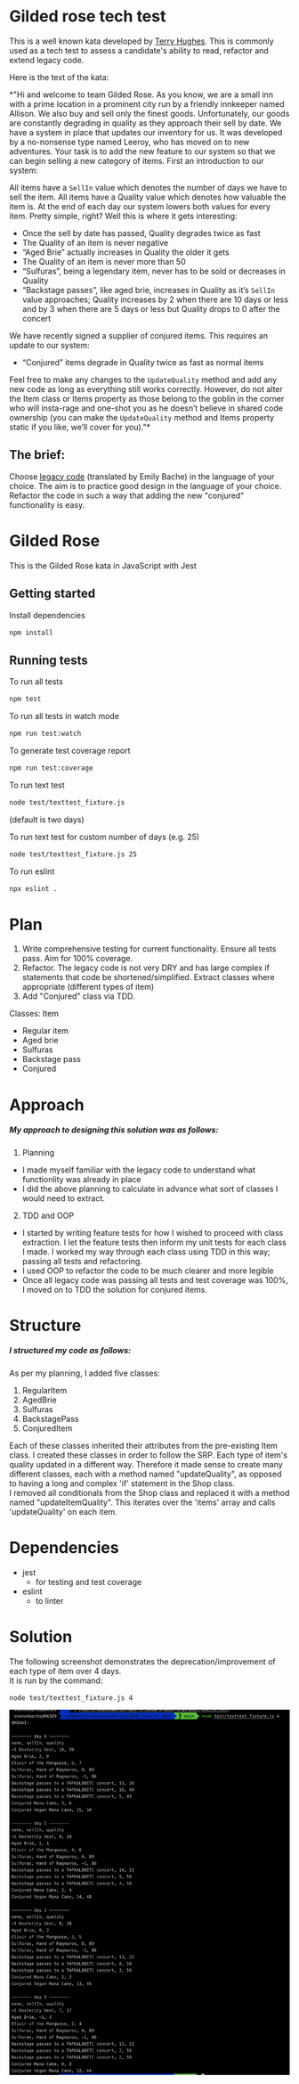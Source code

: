# Gilded rose tech test

This is a well known kata developed by [Terry Hughes](http://iamnotmyself.com/2011/02/13/refactor-this-the-gilded-rose-kata/). This is commonly used as a tech test to assess a candidate's ability to read, refactor and extend legacy code.

Here is the text of the kata:

\*"Hi and welcome to team Gilded Rose. As you know, we are a small inn with a prime location in a prominent city run by a friendly innkeeper named Allison. We also buy and sell only the finest goods. Unfortunately, our goods are constantly degrading in quality as they approach their sell by date. We have a system in place that updates our inventory for us. It was developed by a no-nonsense type named Leeroy, who has moved on to new adventures. Your task is to add the new feature to our system so that we can begin selling a new category of items. First an introduction to our system:

All items have a `SellIn` value which denotes the number of days we have to sell the item. All items have a Quality value which denotes how valuable the item is. At the end of each day our system lowers both values for every item. Pretty simple, right? Well this is where it gets interesting:

- Once the sell by date has passed, Quality degrades twice as fast
- The Quality of an item is never negative
- “Aged Brie” actually increases in Quality the older it gets
- The Quality of an item is never more than 50
- “Sulfuras”, being a legendary item, never has to be sold or decreases in Quality
- “Backstage passes”, like aged brie, increases in Quality as it’s `SellIn` value approaches; Quality increases by 2 when there are 10 days or less and by 3 when there are 5 days or less but Quality drops to 0 after the concert

We have recently signed a supplier of conjured items. This requires an update to our system:

- “Conjured” items degrade in Quality twice as fast as normal items

Feel free to make any changes to the `UpdateQuality` method and add any new code as long as everything still works correctly. However, do not alter the Item class or Items property as those belong to the goblin in the corner who will insta-rage and one-shot you as he doesn’t believe in shared code ownership (you can make the `UpdateQuality` method and Items property static if you like, we’ll cover for you)."\*

## The brief:

Choose [legacy code](https://github.com/emilybache/GildedRose-Refactoring-Kata) (translated by Emily Bache) in the language of your choice. The aim is to practice good design in the language of your choice. Refactor the code in such a way that adding the new "conjured" functionality is easy.

# Gilded Rose

This is the Gilded Rose kata in JavaScript with Jest

## Getting started

Install dependencies

```sh
npm install
```

## Running tests

To run all tests

```sh
npm test
```

To run all tests in watch mode

```sh
npm run test:watch
```

To generate test coverage report

```sh
npm run test:coverage
```

To run text test

```sh
node test/texttest_fixture.js
```

(default is two days)

To run text test for custom number of days (e.g. 25)

```sh
node test/texttest_fixture.js 25
```

To run eslint

```sh
npx eslint .
```

# Plan

1. Write comprehensive testing for current functionality. Ensure all tests pass. Aim for 100% coverage.
2. Refactor. The legacy code is not very DRY and has large complex if statements that code be shortened/simplified. Extract classes where appropriate (different types of item)
3. Add "Conjured" class via TDD.

Classes:
Item

- Regular item
- Aged brie
- Sulfuras
- Backstage pass
- Conjured

# Approach

##### My approach to designing this solution was as follows:

1. Planning

- I made myself familiar with the legacy code to understand what functionlity was already in place
- I did the above planning to calculate in advance what sort of classes I would need to extract.

2. TDD and OOP

- I started by writing feature tests for how I wished to proceed with class extraction. I let the feature tests then inform my unit tests for each class I made. I worked my way through each class using TDD in this way; passing all tests and refactoring.
- I used OOP to refactor the code to be much clearer and more legible
- Once all legacy code was passing all tests and test coverage was 100%, I moved on to TDD the solution for conjured items.

# Structure

##### I structured my code as follows:

As per my planning, I added five classes:

1. RegularItem
2. AgedBrie
3. Sulfuras
4. BackstagePass
5. ConjuredItem

Each of these classes inherited their attributes from the pre-existing Item class. I created these classes in order to follow the SRP. Each type of item's quality updated in a different way. Therefore it made sense to create many different classes, each with a method named "updateQuality", as opposed to having a long and complex 'if' statement in the Shop class.  
I removed all conditionals from the Shop class and replaced it with a method named "updateItemQuality". This iterates over the 'items' array and calls 'updateQuality' on each item.

# Dependencies

- jest
  - for testing and test coverage
- eslint
  - to linter

# Solution

The following screenshot demonstrates the deprecation/improvement of each type of item over 4 days.  
It is run by the command:

```sh
node test/texttest_fixture.js 4
```

![Example](screenshot.png)
